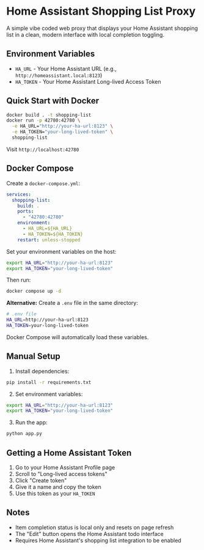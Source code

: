 # Home Assistant Shopping List Proxy

A simple vibe coded web proxy that displays your Home Assistant shopping list in a clean, modern interface with local completion toggling.

## Environment Variables

- `HA_URL` - Your Home Assistant URL (e.g., `http://homeassistant.local:8123`)
- `HA_TOKEN` - Your Home Assistant Long-lived Access Token

## Quick Start with Docker

```bash
docker build . -t shopping-list
docker run -p 42780:42780 \
  -e HA_URL="http://your-ha-url:8123" \
  -e HA_TOKEN="your-long-lived-token" \
  shopping-list
```

Visit `http://localhost:42780`

## Docker Compose

Create a `docker-compose.yml`:

```yaml
services:
  shopping-list:
    build: .
    ports:
      - "42780:42780"
    environment:
      - HA_URL=${HA_URL}
      - HA_TOKEN=${HA_TOKEN}
    restart: unless-stopped
```

Set your environment variables on the host:

```bash
export HA_URL="http://your-ha-url:8123"
export HA_TOKEN="your-long-lived-token"
```

Then run:

```bash
docker compose up -d
```

**Alternative:** Create a `.env` file in the same directory:

```bash
# .env file
HA_URL=http://your-ha-url:8123
HA_TOKEN=your-long-lived-token
```

Docker Compose will automatically load these variables.

## Manual Setup

1. Install dependencies:
```bash
pip install -r requirements.txt
```

2. Set environment variables:
```bash
export HA_URL="http://your-ha-url:8123"
export HA_TOKEN="your-long-lived-token"
```

3. Run the app:
```bash
python app.py
```

## Getting a Home Assistant Token

1. Go to your Home Assistant Profile page
2. Scroll to "Long-lived access tokens"
3. Click "Create token"
4. Give it a name and copy the token
5. Use this token as your `HA_TOKEN`

## Notes

- Item completion status is local only and resets on page refresh
- The "Edit" button opens the Home Assistant todo interface
- Requires Home Assistant's shopping list integration to be enabled